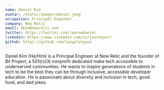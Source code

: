 ```yaml
---
name: Daniel Kim
avatar: /static/images/daniel.jpeg
occupation: Principal Engineer
company: New Relic
email: dkim@newrelic.com
twitter: https://twitter.com/learnwdaniel
linkedin: https://www.linkedin.com/in/journeyer/
github: https://github.com/lazyplatypus
---
```


Daniel Kim (He/Him) is a Principal Engineer at New Relic and the founder of Bit Project, a 501(c)(3) nonprofit dedicated make tech accessible to underserved communities. He wants to inspire generations of students in tech to be the best they can be through inclusive, accessible developer education. He is passionate about diversity and inclusion in tech, good food, and dad jokes.

